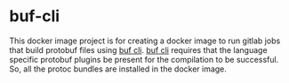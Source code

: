 # buf-cli

This docker image project is for creating a docker image to run gitlab jobs that build protobuf files
using [buf cli](https://buf.build/). [buf cli](https://buf.build/) requires that the language specific protobuf plugins
be present for the compilation to be successful. So, all the protoc bundles are installed in the docker image.
